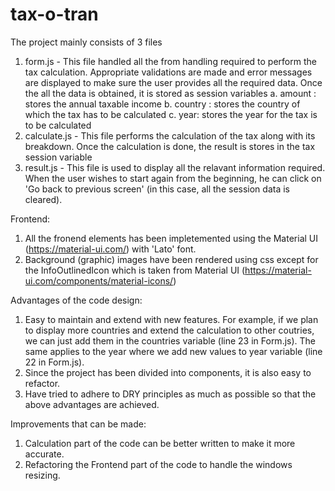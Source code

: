 # tax-o-tran

The project mainly consists of 3 files
1. form.js - This file handled all the from handling required to perform the tax calculation. Appropriate validations are made and error messages are displayed to make sure the user provides all the required data. Once the all the data is obtained, it is stored as session variables
  a. amount : stores the annual taxable income
  b. country : stores the country of which the tax has to be calculated
  c. year: stores the year for the tax is to be calculated
2. calculate.js - This file performs the calculation of the tax along with its breakdown. Once the calculation is done, the result is stores in the tax session variable
3. result.js - This file is used to display all the relavant information required. When the user wishes to start again from the beginning, he can click on 'Go back to previous screen' (in this case, all the session data is cleared).

Frontend:
1. All the fronend elements has been impletemented using the Material UI (https://material-ui.com/) with 'Lato' font.
2. Background (graphic) images have been rendered using css except for the InfoOutlinedIcon which is taken from Material UI (https://material-ui.com/components/material-icons/)

Advantages of the code design:
1. Easy to maintain and extend with new features. For example, if we plan to display more countries and extend the calculation to other coutries, we can just add them in the countries variable (line 23 in Form.js). The same applies to the year where we add new values to year variable (line 22 in Form.js).
2. Since the project has been divided into components, it is also easy to refactor. 
3. Have tried to adhere to DRY principles as much as possible so that the above advantages are achieved.

Improvements that can be made:
1. Calculation part of the code can be better written to make it more accurate.
2. Refactoring the Frontend part of the code to handle the windows resizing.

